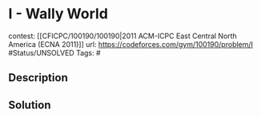 # I - Wally World

contest: [[CFICPC/100190/100190|2011 ACM-ICPC East Central North America (ECNA 2011)]]
url: https://codeforces.com/gym/100190/problem/I
#Status/UNSOLVED
Tags: #

## Description

## Solution

